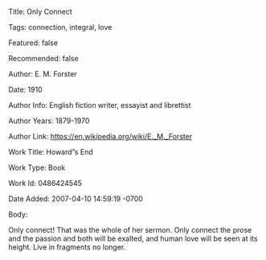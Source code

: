 Title:  Only Connect

Tags:   connection, integral, love

Featured: false

Recommended: false

Author: E. M. Forster

Date:   1910

Author Info: English fiction writer, essayist and librettist

Author Years: 1879-1970

Author Link: https://en.wikipedia.org/wiki/E._M._Forster

Work Title: Howard”s End

Work Type: Book

Work Id: 0486424545

Date Added: 2007-04-10 14:59:19 -0700

Body: 

Only connect! That was the whole of her sermon. Only connect the prose and the passion and both will be exalted, and human love will be seen at its height. Live in fragments no longer.

